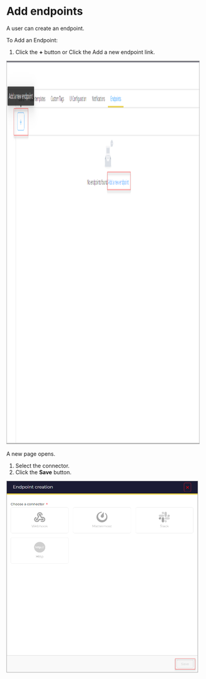 # Add endpoints

A user can create an endpoint. 

To Add an Endpoint:

1. Click the **+** button or Click the Add a new endpoint link.

<img src="../../../images/user-guides/organization/manage-endpoints/add_new_endpoint.png" alt="end points" width="1000" height="1000"/>

A new page opens.

1. Select the connector.
2. Click the **Save** button.

<img src="../../../images/user-guides/organization/manage-endpoints/add_endpoint.png" alt="end points" width="500" height="500"/>
